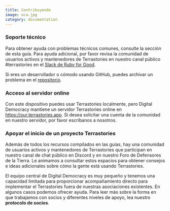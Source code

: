 ```yaml
---
title: Contribuyendo
image: oca.jpg
category: documentation
---
```


### Soporte técnico

Para obtener ayuda con problemas técnicos comunes, consulte la sección de esta guía. Para ayuda adicional, por favor revisa la comunidad de usuarios activos y mantenedores de Terrastories en nuestro canal público #terrastories en el [Slack de Ruby for Good](https://rubyforgood.slack.com/join/shared_invite/zt-1kfeimohe-KL~~~6Lkof7G94_7Ojd_Hw#/shared-invite/email).

Si eres un desarrollador o cómodo usando GitHub, puedes archivar un problema en el [repositorio](https://github.com/terrastories/terrastories).

### Acceso al servidor online

Con este dispositivo puedes usar Terrastories localmente, pero Digital Democracy mantiene un servidor Terrastories online en https://our.terrastories.app. Si desea solicitar una cuenta de la comunidad en nuestro servidor, por favor escríbanos a nosotros.

### Apoyar el inicio de un proyecto Terrastories

Además de todos los recursos compilados en las guías, hay una comunidad de usuarios activos y mantenedores de Terrastories que participan en nuestro canal de chat público en Discord y en nuestro Foro de Defensores de la Tierra. Le animamos a consultar estos espacios para obtener consejos e ideas adicionales sobre cómo la gente está usando Terrastories.

<app-button :color="true" link="https://forum.earthdefenderstoolkit.com/" text="EDT Forum"></app-button>

<app-button font="white" color="#7289DA" link="https://discord.gg/KWRFDh3v73" text="Discord"></app-button>

El equipo central de Digital Democracy es muy pequeño y tenemos una capacidad limitada para proporcionar acompañamiento directo para implementar el Terrastories fuera de nuestras asociaciones existentes. En algunos casos podemos ofrecer ayuda. Para leer más sobre la forma en que trabajamos con socios y diferentes niveles de apoyo, lea nuestro **protocolo de socios**.

<app-button color="rgb(26, 162, 212)" link="https://drive.google.com/file/d/1c9C1-6v1EHKnfrYDsBn3VNu5qS_pUNMC/view" text="Protocolo de socios"></app-button>
